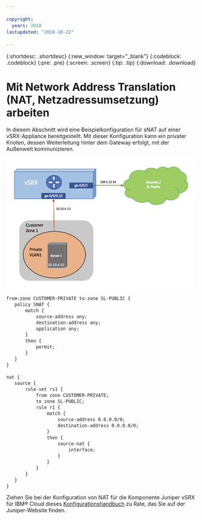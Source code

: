 ```yaml
---

copyright:
  years: 2018
lastupdated: "2018-10-22"

---
```


{:shortdesc: .shortdesc}
{:new_window: target="_blank"}
{:codeblock: .codeblock}
{:pre: .pre}
{:screen: .screen}
{:tip: .tip}
{:download: .download}

# Mit Network Address Translation (NAT, Netzadressumsetzung) arbeiten
In diesem Abschnitt wird eine Beispielkonfiguration für sNAT auf einer vSRX-Appliance bereitgestellt. Mit dieser Konfiguration kann ein privater Knoten, dessen Weiterleitung hinter dem Gateway erfolgt, mit der Außenwelt kommunizieren.

<img src="images/Sample-Topology-SNAT.png" alt="Zeichnung" style="width: 500px;"/>

```
from-zone CUSTOMER-PRIVATE to-zone SL-PUBLIC {
   policy SNAT {
       match {
           source-address any;
           destination-address any;
           application any;
       }
       then {
           permit;
       }
   }
}

nat {
   source {
       rule-set rs1 {
           from zone CUSTOMER-PRIVATE;
           to zone SL-PUBLIC;
           rule r1 {
               match {
                   source-address 0.0.0.0/0;
                   destination-address 0.0.0.0/0;
               }
               then {
                   source-nat {
                       interface;
                   }
               }
           }
       }
   }
}
```

Ziehen Sie bei der Konfiguration von NAT für die Komponente Juniper vSRX für IBM® Cloud dieses [Konfigurationshandbuch](https://www.juniper.net/documentation/en_US/junos/information-products/pathway-pages/security/security-nat.pdf) zu Rate, das Sie auf der Juniper-Website finden.
